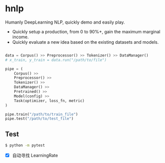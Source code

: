 # hnlp
Humanly DeepLearning NLP, quickly demo and easily play.

- Quickly setup a production, from 0 to 90%+, gain the maximum marginal income.
- Quickly evaluate a new idea based on the existing datasets and models.

```python

data = Corpus() >> Preprocessor() >> Tokenizer() >> DataManager()
# x_train, y_train = data.run("/path/to/file")

pipe = (
    Corpus() >> 
    Preprocessor() >> 
    Tokenizer() >> 
    DataManager() >> 
    Pretrained() >> 
    Model(config) >>
    Task(optimizer, loss_fn, metric)
)

pipe.train("/path/to/train_file")
pipe.test("/path/to/test_file")
```



## Test

```bash
$ python -m pytest
```





- [x] 自动寻找 LearningRate
